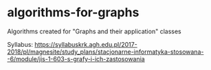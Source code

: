 # algorithms-for-graphs
Algorithms created for "Graphs and their application" classes

Syllabus: https://syllabuskrk.agh.edu.pl/2017-2018/pl/magnesite/study_plans/stacjonarne-informatyka-stosowana--6/module/jis-1-603-s-grafy-i-ich-zastosowania
